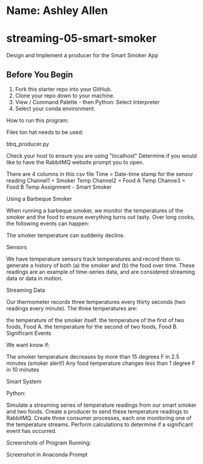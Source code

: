 # Name: Ashley Allen
# streaming-05-smart-smoker
 Design and Implement a producer for the Smart Smoker App
 
## Before You Begin

1. Fork this starter repo into your GitHub.
1. Clone your repo down to your machine.
1. View / Command Palette - then Python: Select Interpreter
1. Select your conda environment. 

How to run this program:

Files ton hat needs to be used:

bbq_producer.py

Check your host to ensure you are using "localhost"
Determine if you would like to have the RabbitMQ website prompt you to open.

There are 4 columns in this csv file
Time = Date-time stamp for the sensor reading
Channel1 = Smoker Temp
Channel2 = Food A Temp
Channe3 = Food B Temp
Assignment - Smart Smoker

Using a Barbeque Smoker

When running a barbeque smoker, we monitor the temperatures of the smoker and the food to ensure everything turns out tasty. Over long cooks, the following events can happen:

The smoker temperature can suddenly decline.

Sensors

We have temperature sensors track temperatures and record them to generate a history of both (a) the smoker and (b) the food over time. These readings are an example of time-series data, and are considered streaming data or data in motion.

Streaming Data

Our thermometer records three temperatures every thirty seconds (two readings every minute). The three temperatures are:

the temperature of the smoker itself.
the temperature of the first of two foods, Food A.
the temperature for the second of two foods, Food B.
Significant Events

We want know if:

The smoker temperature decreases by more than 15 degrees F in 2.5 minutes (smoker alert!) Any food temperature changes less than 1 degree F in 10 minutes 

Smart System

Python:

Simulate a streaming series of temperature readings from our smart smoker and two foods. Create a producer to send these temperature readings to RabbitMQ. Create three consumer processes, each one monitoring one of the temperature streams. Perform calculations to determine if a significant event has occurred.


Screenshots of Program Running:

Screenshot in Anaconda Prompt

